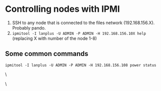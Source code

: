 # Controlling nodes with IPMI

1. SSH to any node that is connected to the files network (192.168.156.X). Probably pando.
2. `ipmitool -I lanplus -U ADMIN -P ADMIN -H 192.168.156.10X help` (replacing X with number of the node 1-8)

## Some common commands

`ipmitool -I lanplus -U ADMIN -P ADMIN -H 192.168.156.108 power status`


\

\